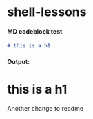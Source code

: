 # shell-lessons

#### MD codeblock test
```md
# this is a h1
```
#### Output:
# this is a h1


Another change to readme
